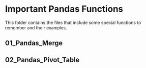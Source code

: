 # Important Pandas Functions

This folder contains the files that include some special functions to remember and their examples.

## 01_Pandas_Merge

## 02_Pandas_Pivot_Table

